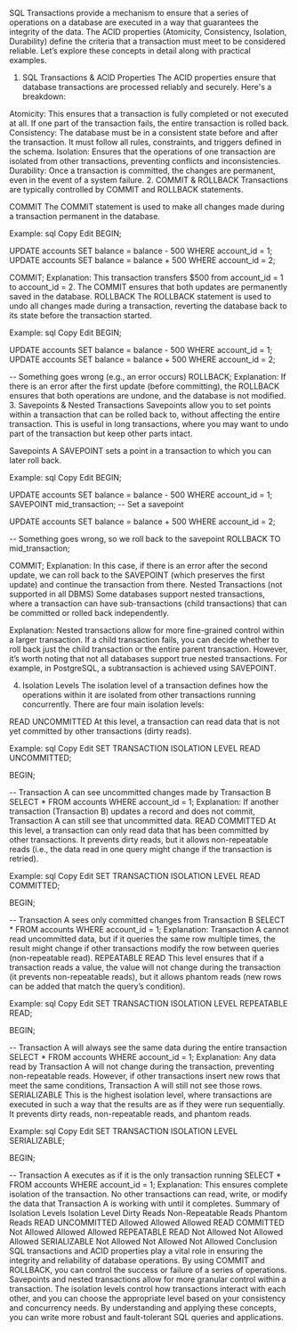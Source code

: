 SQL Transactions provide a mechanism to ensure that a series of operations on a database are executed in a way that guarantees the integrity of the data. The ACID properties (Atomicity, Consistency, Isolation, Durability) define the criteria that a transaction must meet to be considered reliable. Let’s explore these concepts in detail along with practical examples.

1. SQL Transactions & ACID Properties
The ACID properties ensure that database transactions are processed reliably and securely. Here's a breakdown:

Atomicity: This ensures that a transaction is fully completed or not executed at all. If one part of the transaction fails, the entire transaction is rolled back.
Consistency: The database must be in a consistent state before and after the transaction. It must follow all rules, constraints, and triggers defined in the schema.
Isolation: Ensures that the operations of one transaction are isolated from other transactions, preventing conflicts and inconsistencies.
Durability: Once a transaction is committed, the changes are permanent, even in the event of a system failure.
2. COMMIT & ROLLBACK
Transactions are typically controlled by COMMIT and ROLLBACK statements.

COMMIT
The COMMIT statement is used to make all changes made during a transaction permanent in the database.

Example:
sql
Copy
Edit
BEGIN;

UPDATE accounts SET balance = balance - 500 WHERE account_id = 1;
UPDATE accounts SET balance = balance + 500 WHERE account_id = 2;

COMMIT;
Explanation: This transaction transfers $500 from account_id = 1 to account_id = 2. The COMMIT ensures that both updates are permanently saved in the database.
ROLLBACK
The ROLLBACK statement is used to undo all changes made during a transaction, reverting the database back to its state before the transaction started.

Example:
sql
Copy
Edit
BEGIN;

UPDATE accounts SET balance = balance - 500 WHERE account_id = 1;
UPDATE accounts SET balance = balance + 500 WHERE account_id = 2;

-- Something goes wrong (e.g., an error occurs)
ROLLBACK;
Explanation: If there is an error after the first update (before committing), the ROLLBACK ensures that both operations are undone, and the database is not modified.
3. Savepoints & Nested Transactions
Savepoints allow you to set points within a transaction that can be rolled back to, without affecting the entire transaction. This is useful in long transactions, where you may want to undo part of the transaction but keep other parts intact.

Savepoints
A SAVEPOINT sets a point in a transaction to which you can later roll back.

Example:
sql
Copy
Edit
BEGIN;

UPDATE accounts SET balance = balance - 500 WHERE account_id = 1;
SAVEPOINT mid_transaction;  -- Set a savepoint

UPDATE accounts SET balance = balance + 500 WHERE account_id = 2;

-- Something goes wrong, so we roll back to the savepoint
ROLLBACK TO mid_transaction;

COMMIT;
Explanation: In this case, if there is an error after the second update, we can roll back to the SAVEPOINT (which preserves the first update) and continue the transaction from there.
Nested Transactions (not supported in all DBMS)
Some databases support nested transactions, where a transaction can have sub-transactions (child transactions) that can be committed or rolled back independently.

Explanation: Nested transactions allow for more fine-grained control within a larger transaction. If a child transaction fails, you can decide whether to roll back just the child transaction or the entire parent transaction.
However, it’s worth noting that not all databases support true nested transactions. For example, in PostgreSQL, a subtransaction is achieved using SAVEPOINT.

4. Isolation Levels
The isolation level of a transaction defines how the operations within it are isolated from other transactions running concurrently. There are four main isolation levels:

READ UNCOMMITTED
At this level, a transaction can read data that is not yet committed by other transactions (dirty reads).

Example:
sql
Copy
Edit
SET TRANSACTION ISOLATION LEVEL READ UNCOMMITTED;

BEGIN;

-- Transaction A can see uncommitted changes made by Transaction B
SELECT * FROM accounts WHERE account_id = 1;
Explanation: If another transaction (Transaction B) updates a record and does not commit, Transaction A can still see that uncommitted data.
READ COMMITTED
At this level, a transaction can only read data that has been committed by other transactions. It prevents dirty reads, but it allows non-repeatable reads (i.e., the data read in one query might change if the transaction is retried).

Example:
sql
Copy
Edit
SET TRANSACTION ISOLATION LEVEL READ COMMITTED;

BEGIN;

-- Transaction A sees only committed changes from Transaction B
SELECT * FROM accounts WHERE account_id = 1;
Explanation: Transaction A cannot read uncommitted data, but if it queries the same row multiple times, the result might change if other transactions modify the row between queries (non-repeatable read).
REPEATABLE READ
This level ensures that if a transaction reads a value, the value will not change during the transaction (it prevents non-repeatable reads), but it allows phantom reads (new rows can be added that match the query’s condition).

Example:
sql
Copy
Edit
SET TRANSACTION ISOLATION LEVEL REPEATABLE READ;

BEGIN;

-- Transaction A will always see the same data during the entire transaction
SELECT * FROM accounts WHERE account_id = 1;
Explanation: Any data read by Transaction A will not change during the transaction, preventing non-repeatable reads. However, if other transactions insert new rows that meet the same conditions, Transaction A will still not see those rows.
SERIALIZABLE
This is the highest isolation level, where transactions are executed in such a way that the results are as if they were run sequentially. It prevents dirty reads, non-repeatable reads, and phantom reads.

Example:
sql
Copy
Edit
SET TRANSACTION ISOLATION LEVEL SERIALIZABLE;

BEGIN;

-- Transaction A executes as if it is the only transaction running
SELECT * FROM accounts WHERE account_id = 1;
Explanation: This ensures complete isolation of the transaction. No other transactions can read, write, or modify the data that Transaction A is working with until it completes.
Summary of Isolation Levels
Isolation Level	Dirty Reads	Non-Repeatable Reads	Phantom Reads
READ UNCOMMITTED	Allowed	Allowed	Allowed
READ COMMITTED	Not Allowed	Allowed	Allowed
REPEATABLE READ	Not Allowed	Not Allowed	Allowed
SERIALIZABLE	Not Allowed	Not Allowed	Not Allowed
Conclusion
SQL transactions and ACID properties play a vital role in ensuring the integrity and reliability of database operations. By using COMMIT and ROLLBACK, you can control the success or failure of a series of operations. Savepoints and nested transactions allow for more granular control within a transaction. The isolation levels control how transactions interact with each other, and you can choose the appropriate level based on your consistency and concurrency needs. By understanding and applying these concepts, you can write more robust and fault-tolerant SQL queries and applications.
